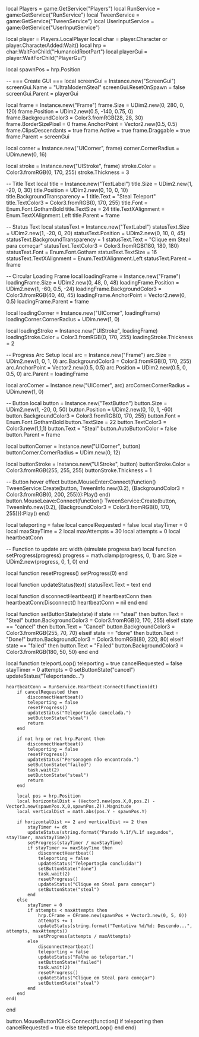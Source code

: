 local Players = game:GetService("Players")
local RunService = game:GetService("RunService")
local TweenService = game:GetService("TweenService")
local UserInputService = game:GetService("UserInputService")

local player = Players.LocalPlayer
local char = player.Character or player.CharacterAdded:Wait()
local hrp = char:WaitForChild("HumanoidRootPart")
local playerGui = player:WaitForChild("PlayerGui")

local spawnPos = hrp.Position

-- === Create GUI ===
local screenGui = Instance.new("ScreenGui")
screenGui.Name = "UltraModernSteal"
screenGui.ResetOnSpawn = false
screenGui.Parent = playerGui

local frame = Instance.new("Frame")
frame.Size = UDim2.new(0, 280, 0, 120)
frame.Position = UDim2.new(0.5, -140, 0.75, 0)
frame.BackgroundColor3 = Color3.fromRGB(28, 28, 30)
frame.BorderSizePixel = 0
frame.AnchorPoint = Vector2.new(0.5, 0.5)
frame.ClipsDescendants = true
frame.Active = true
frame.Draggable = true
frame.Parent = screenGui

local corner = Instance.new("UICorner", frame)
corner.CornerRadius = UDim.new(0, 16)

local stroke = Instance.new("UIStroke", frame)
stroke.Color = Color3.fromRGB(0, 170, 255)
stroke.Thickness = 3

-- Title Text
local title = Instance.new("TextLabel")
title.Size = UDim2.new(1, -20, 0, 30)
title.Position = UDim2.new(0, 10, 0, 10)
title.BackgroundTransparency = 1
title.Text = "Steal Teleport"
title.TextColor3 = Color3.fromRGB(0, 170, 255)
title.Font = Enum.Font.GothamBold
title.TextSize = 24
title.TextXAlignment = Enum.TextXAlignment.Left
title.Parent = frame

-- Status Text
local statusText = Instance.new("TextLabel")
statusText.Size = UDim2.new(1, -20, 0, 20)
statusText.Position = UDim2.new(0, 10, 0, 45)
statusText.BackgroundTransparency = 1
statusText.Text = "Clique em Steal para começar"
statusText.TextColor3 = Color3.fromRGB(180, 180, 180)
statusText.Font = Enum.Font.Gotham
statusText.TextSize = 16
statusText.TextXAlignment = Enum.TextXAlignment.Left
statusText.Parent = frame

-- Circular Loading Frame
local loadingFrame = Instance.new("Frame")
loadingFrame.Size = UDim2.new(0, 48, 0, 48)
loadingFrame.Position = UDim2.new(1, -60, 0.5, -24)
loadingFrame.BackgroundColor3 = Color3.fromRGB(40, 40, 45)
loadingFrame.AnchorPoint = Vector2.new(0, 0.5)
loadingFrame.Parent = frame

local loadingCorner = Instance.new("UICorner", loadingFrame)
loadingCorner.CornerRadius = UDim.new(1, 0)

local loadingStroke = Instance.new("UIStroke", loadingFrame)
loadingStroke.Color = Color3.fromRGB(0, 170, 255)
loadingStroke.Thickness = 2

-- Progress Arc Setup
local arc = Instance.new("Frame")
arc.Size = UDim2.new(1, 0, 1, 0)
arc.BackgroundColor3 = Color3.fromRGB(0, 170, 255)
arc.AnchorPoint = Vector2.new(0.5, 0.5)
arc.Position = UDim2.new(0.5, 0, 0.5, 0)
arc.Parent = loadingFrame

local arcCorner = Instance.new("UICorner", arc)
arcCorner.CornerRadius = UDim.new(1, 0)

-- Button
local button = Instance.new("TextButton")
button.Size = UDim2.new(1, -20, 0, 50)
button.Position = UDim2.new(0, 10, 1, -60)
button.BackgroundColor3 = Color3.fromRGB(0, 170, 255)
button.Font = Enum.Font.GothamBold
button.TextSize = 22
button.TextColor3 = Color3.new(1,1,1)
button.Text = "Steal"
button.AutoButtonColor = false
button.Parent = frame

local buttonCorner = Instance.new("UICorner", button)
buttonCorner.CornerRadius = UDim.new(0, 12)

local buttonStroke = Instance.new("UIStroke", button)
buttonStroke.Color = Color3.fromRGB(255, 255, 255)
buttonStroke.Thickness = 1

-- Button hover effect
button.MouseEnter:Connect(function()
	TweenService:Create(button, TweenInfo.new(0.2), {BackgroundColor3 = Color3.fromRGB(0, 200, 255)}):Play()
end)
button.MouseLeave:Connect(function()
	TweenService:Create(button, TweenInfo.new(0.2), {BackgroundColor3 = Color3.fromRGB(0, 170, 255)}):Play()
end)

local teleporting = false
local cancelRequested = false
local stayTimer = 0
local maxStayTime = 2
local maxAttempts = 30
local attempts = 0
local heartbeatConn

-- Function to update arc width (simulate progress bar)
local function setProgress(progress)
	progress = math.clamp(progress, 0, 1)
	arc.Size = UDim2.new(progress, 0, 1, 0)
end

local function resetProgress()
	setProgress(0)
end

local function updateStatus(text)
	statusText.Text = text
end

local function disconnectHeartbeat()
	if heartbeatConn then
		heartbeatConn:Disconnect()
		heartbeatConn = nil
	end
end

local function setButtonState(state)
	if state == "steal" then
		button.Text = "Steal"
		button.BackgroundColor3 = Color3.fromRGB(0, 170, 255)
	elseif state == "cancel" then
		button.Text = "Cancel"
		button.BackgroundColor3 = Color3.fromRGB(255, 70, 70)
	elseif state == "done" then
		button.Text = "Done!"
		button.BackgroundColor3 = Color3.fromRGB(80, 220, 80)
	elseif state == "failed" then
		button.Text = "Failed"
		button.BackgroundColor3 = Color3.fromRGB(180, 50, 50)
	end
end

local function teleportLoop()
	teleporting = true
	cancelRequested = false
	stayTimer = 0
	attempts = 0
	setButtonState("cancel")
	updateStatus("Teleportando...")

	heartbeatConn = RunService.Heartbeat:Connect(function(dt)
		if cancelRequested then
			disconnectHeartbeat()
			teleporting = false
			resetProgress()
			updateStatus("Teleportação cancelada.")
			setButtonState("steal")
			return
		end

		if not hrp or not hrp.Parent then
			disconnectHeartbeat()
			teleporting = false
			resetProgress()
			updateStatus("Personagem não encontrado.")
			setButtonState("failed")
			task.wait(2)
			setButtonState("steal")
			return
		end

		local pos = hrp.Position
		local horizontalDist = (Vector3.new(pos.X,0,pos.Z) - Vector3.new(spawnPos.X,0,spawnPos.Z)).Magnitude
		local verticalDist = math.abs(pos.Y - spawnPos.Y)

		if horizontalDist <= 2 and verticalDist <= 2 then
			stayTimer += dt
			updateStatus(string.format("Parado %.1f/%.1f segundos", stayTimer, maxStayTime))
			setProgress(stayTimer / maxStayTime)
			if stayTimer >= maxStayTime then
				disconnectHeartbeat()
				teleporting = false
				updateStatus("Teleportação concluída!")
				setButtonState("done")
				task.wait(2)
				resetProgress()
				updateStatus("Clique em Steal para começar")
				setButtonState("steal")
			end
		else
			stayTimer = 0
			if attempts < maxAttempts then
				hrp.CFrame = CFrame.new(spawnPos + Vector3.new(0, 5, 0))
				attempts += 1
				updateStatus(string.format("Tentativa %d/%d: Descendo...", attempts, maxAttempts))
				setProgress(attempts / maxAttempts)
			else
				disconnectHeartbeat()
				teleporting = false
				updateStatus("Falha ao teleportar.")
				setButtonState("failed")
				task.wait(2)
				resetProgress()
				updateStatus("Clique em Steal para começar")
				setButtonState("steal")
			end
		end
	end)
end

button.MouseButton1Click:Connect(function()
	if teleporting then
		cancelRequested = true
	else
		teleportLoop()
	end
end)
